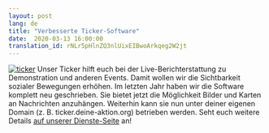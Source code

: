 ```yaml
---
layout: post
lang: de
title: "Verbesserte Ticker-Software"
date:  2020-03-13 16:00:00
translation_id: rNLr5pHlnZQ3nlUixEIBwoArkqeg2W2jt
---
```

[![ticker](/assets/img/ticker.jpg)](/service/ticker.html)
Unser Ticker hilft euch bei der Live-Berichterstattung zu Demonstration und anderen Events.
Damit wollen wir die Sichtbarkeit sozialer Bewegungen erhöhen.
Im letzten Jahr haben wir die Software komplett neu geschrieben.
Sie bietet jetzt die Möglichkeit Bilder und Karten an Nachrichten anzuhängen.
Weiterhin kann sie nun unter deiner eigenen Domain (z. B. ticker.deine-aktion.org) betrieben werden.
Seht euch weitere Details [auf unserer Dienste-Seite](/service/ticker.html) an!

